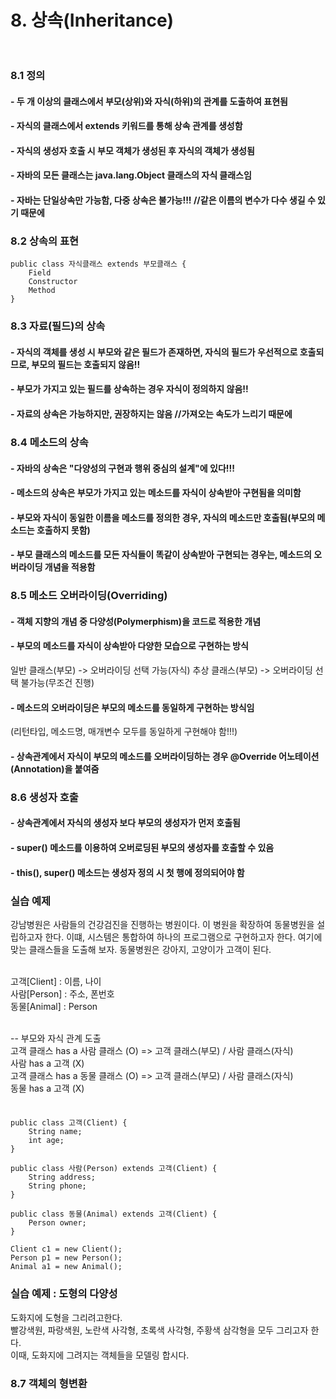 # 8. 상속(Inheritance)<br><br>

### 8.1 정의 
#### - 두 개 이상의 클래스에서 부모(상위)와 자식(하위)의 관계를 도출하여 표현됨
#### - 자식의 클래스에서 extends 키워드를 통해 상속 관계를 생성함
#### - 자식의 생성자 호출 시 부모 객체가 생성된 후 자식의 객체가 생성됨
#### - 자바의 모든 클래스는 java.lang.Object 클래스의 자식 클래스임
#### - 자바는 단일상속만 가능함, 다중 상속은 불가능!!! 	//같은 이름의 변수가 다수 생길 수 있기 때문에

### 8.2 상속의 표현
	public class 자식클래스 extends 부모클래스 {
		Field
		Constructor
		Method
	}

### 8.3 자료(필드)의 상속
#### - 자식의 객체를 생성 시 부모와 같은 필드가 존재하면, 자식의 필드가 우선적으로 호출되므로, 부모의 필드는 호출되지 않음!!
#### - 부모가 가지고 있는 필드를 상속하는 경우 자식이 정의하지 않음!!
#### - 자료의 상속은 가능하지만, 권장하지는 않음 	//가져오는 속도가 느리기 때문에

### 8.4 메소드의 상속
#### - 자바의 상속은 "다양성의 구현과 행위 중심의 설계"에 있다!!!
#### - 메소드의 상속은 부모가 가지고 있는 메소드를 자식이 상속받아 구현됨을 의미함
#### - 부모와 자식이 동일한 이름을 메소드를 정의한 경우, 자식의 메소드만 호출됨(부모의 메소드는 호출하지 못함)
#### - 부모 클래스의 메소드를 모든 자식들이 똑같이 상속받아 구현되는 경우는, 메소드의 오버라이딩 개념을 적용함

### 8.5 메소드 오버라이딩(Overriding)
#### - 객체 지향의 개념 중 다양성(Polymerphism)을 코드로 적용한 개념
#### - 부모의 메소드를 자식이 상속받아 다양한 모습으로 구현하는 방식
  일반 클래스(부모) -> 오버라이딩 선택 가능(자식)
  추상 클래스(부모) -> 오버라이딩 선택 불가능(무조건 진행)
#### - 메소드의 오버라이딩은 부모의 메소드를 동일하게 구현하는 방식임
  (리턴타입, 메소드명, 매개변수 모두를 동일하게 구현해야 함!!!)
#### - 상속관계에서 자식이 부모의 메소드를 오버라이딩하는 경우 @Override 어노테이션(Annotation)을 붙여줌

### 8.6 생성자 호출
#### - 상속관계에서 자식의 생성자 보다 부모의 생성자가 먼저 호출됨
#### - super() 메소드를 이용하여 오버로딩된 부모의 생성자를 호출할 수 있음
#### - this(), super() 메소드는 생성자 정의 시 첫 행에 정의되어야 함


### 실습 예제
강남병원은 사람들의 건강검진을 진행하는 병원이다. 이 병원을 확장하여 동물병원을
설립하고자 한다. 이떄, 시스템은 통합하여 하나의 프로그램으로 구현하고자 한다.
여기에 맞는 클래스들을 도출해 보자. 동물병원은 강아지, 고양이가 고객이 된다. <br><br>

고객[Client] : 이름, 나이<br>
사람[Person] : 주소, 폰번호<br>
동물[Animal] : Person<br><br>

-- 부모와 자식 관계 도출<br>
고객 클래스 has a 사람 클래스 (O) => 고객 클래스(부모) / 사람 클래스(자식)<br>
사람 has a 고객 (X) <br>
고객 클래스 has a 동물 클래스 (O) => 고객 클래스(부모) / 사람 클래스(자식)<br>
동물 has a 고객 (X) <br>
<br>
#### 
	public class 고객(Client) {
		String name;
		int age;
	}

	public class 사람(Person) extends 고객(Client) {
		String address;
		String phone;
	}

	public class 동물(Animal) extends 고객(Client) {
		Person owner;
	}

	Client c1 = new Client();
	Person p1 = new Person();
	Animal a1 = new Animal();


### 실습 예제 : 도형의 다양성
도화지에 도형을 그리려고한다.<br>
빨강색원, 파랑색원, 노란색 사각형, 초록색 사각형, 주황색 삼각형을 모두 그리고자 한다.<br>
이때, 도화지에 그려지는 객체들을 모델링 합시다.<br>

### 8.7 객체의 형변환



